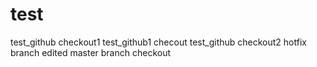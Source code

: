 # test
test_github checkout1
test_github1 checout
test_github checkout2
hotfix branch edited
master branch checkout